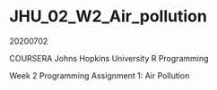 # JHU_02_W2_Air_pollution
20200702

COURSERA
Johns Hopkins University
R Programming

Week 2
Programming Assignment 1: Air Pollution
